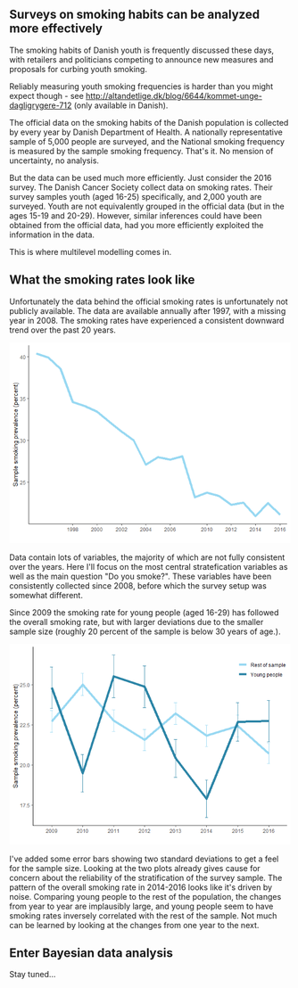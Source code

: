 Surveys on smoking habits can be analyzed more effectively
----------------------------------------------------------

The smoking habits of Danish youth is frequently discussed these days, with retailers and politicians competing to announce new measures and proposals for curbing youth smoking.

Reliably measuring youth smoking frequencies is harder than you might expect though - see <http://altandetlige.dk/blog/6644/kommet-unge-dagligrygere-712> (only available in Danish).

The official data on the smoking habits of the Danish population is collected by every year by Danish Department of Health. A nationally representative sample of 5,000 people are surveyed, and the National smoking frequency is measured by the sample smoking frequency. That's it. No mension of uncertainty, no analysis.

But the data can be used much more efficiently. Just consider the 2016 survey. The Danish Cancer Society collect data on smoking rates. Their survey samples youth (aged 16-25) specifically, and 2,000 youth are surveyed. Youth are not equivalently grouped in the official data (but in the ages 15-19 and 20-29). However, similar inferences could have been obtained from the official data, had you more efficiently exploited the information in the data.

This is where multilevel modelling comes in.

What the smoking rates look like
--------------------------------

Unfortunately the data behind the official smoking rates is unfortunately not publicly available. The data are available annually after 1997, with a missing year in 2008. The smoking rates have experienced a consistent downward trend over the past 20 years.

![](README_files/figure-markdown_github/unnamed-chunk-2-1.png)

Data contain lots of variables, the majority of which are not fully consistent over the years. Here I'll focus on the most central stratefication variables as well as the main question "Do you smoke?". These variables have been consistently collected since 2008, before which the survey setup was somewhat different.

Since 2009 the smoking rate for young people (aged 16-29) has followed the overall smoking rate, but with larger deviations due to the smaller sample size (roughly 20 percent of the sample is below 30 years of age.).

![](README_files/figure-markdown_github/unnamed-chunk-4-1.png)

I've added some error bars showing two standard deviations to get a feel for the sample size. Looking at the two plots already gives cause for concern about the reliability of the stratification of the survey sample. The pattern of the overall smoking rate in 2014-2016 looks like it's driven by noise. Comparing young people to the rest of the population, the changes from year to year are implausibly large, and young people seem to have smoking rates inversely correlated with the rest of the sample. Not much can be learned by looking at the changes from one year to the next.

Enter Bayesian data analysis
----------------------------

Stay tuned...
